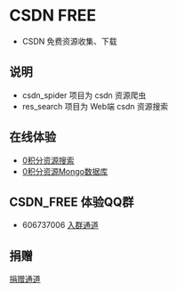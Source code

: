 # CSDN FREE
* CSDN 免费资源收集、下载

## 说明
* csdn_spider 项目为 csdn 资源爬虫
* res_search 项目为 Web端 csdn 资源搜索

## 在线体验
* [0积分资源搜索](http://39.105.150.229:8745/) 
* [0积分资源Mongo数据库](http://39.105.150.229:8742/app/CSDN/csdn/zero/view/1) 

## CSDN_FREE 体验QQ群
* 606737006 [入群通道](https://jq.qq.com/?_wv=1027&k=5iTU5gd)

## 捐赠
[捐赠通道](http://39.105.150.229:8733/psyduck_donate)
